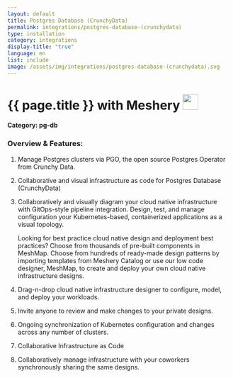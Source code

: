 ```yaml
---
layout: default
title: Postgres Database (CrunchyData)
permalink: integrations/postgres-database-(crunchydata)
type: installation
category: integrations
display-title: "true"
language: en
list: include
image: /assets/img/integrations/postgres-database-(crunchydata).svg
---
```


<h1>{{ page.title }} with Meshery <img src="{{ page.image }}" style="width: 35px; height: 35px;" /></h1>


#### Category: pg-db

### Overview & Features:
1. Manage Postgres clusters via PGO, the open source Postgres Operator from Crunchy Data.

2. Collaborative and visual infrastructure as code for Postgres Database (CrunchyData)

4. 
    Collaboratively and visually diagram your cloud native infrastructure with GitOps-style pipeline integration. Design, test, and manage configuration your Kubernetes-based, containerized applications as a visual topology.



    Looking for best practice cloud native design and deployment best practices? Choose from thousands of pre-built components in MeshMap. Choose from hundreds of ready-made design patterns by importing templates from Meshery Catalog or use our low code designer, MeshMap, to create and deploy your own cloud native infrastructure designs.



5. Drag-n-drop cloud native infrastructure designer to configure, model, and deploy your workloads.

6. Invite anyone to review and make changes to your private designs.

7. Ongoing synchronization of Kubernetes configuration and changes across any number of clusters.

8. Collaborative Infrastructure as Code

9. Collaboratively manage infrastructure with your coworkers synchronously sharing the same designs.

